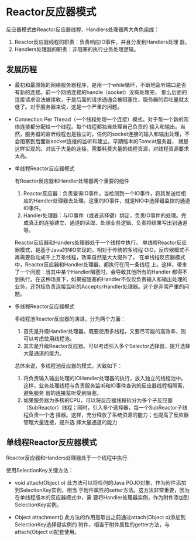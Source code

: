 # Reactor反应器模式
反应器模式由Reactor反应器线程、Handlers处理器两大角色组成：
1. Reactor反应器线程的职责：负责响应IO事件，并且分发到Handlers处理
器。
2. Handlers处理器的职责：非阻塞的执行业务处理逻辑。

## 发展历程
* 最初和最原始的网络服务器程序，是用一个while循环，不断地监听端口是否有新的连接。前一个网络连接的handle（socket）没有处理完，
那么后面的连接请求没法被接收，于是后面的请求通通会被阻塞住，服务器的吞吐量就太低了。对于服务器来说，这是一个严重的问题。

* Connection Per  Thread（一个线程处理一个连接）模式。对于每一个新的网络连接都分配给一个线程。每个线程都独自处理自己负责的
输入和输出。当然，服务器的监听线程也是独立的，任何的socket连接的输入和输出处理，不会阻塞到后面新socket连接的监听和建立。早期版本的Tomcat服务器，
就是这样实现的。对应于大量的连接，需要耗费大量的线程资源，对线程资源要求太高。

* 单线程Reactor反应器模式

  有Reactor反应器和Handler处理器两个重要的组件

    1. Reactor反应器：负责查询IO事件，当检测到一个IO事件，将其发送给相
    应的Handler处理器去处理。这里的IO事件，就是NIO中选择器监控的通道IO事件。
    2. Handler处理器：与IO事件（或者选择键）绑定，负责IO事件的处理。完
    成真正的连接建立、通道的读取、处理业务逻辑、负责将结果写出到通道等。
    
   Reactor反应器和Handers处理器处于一个线程中执行。
   单线程Reactor反应器模式，是基于Java的NIO实现的。相对于传统的多线程
   OIO，反应器模式不再需要启动成千上万条线程，效率自然是大大提升了。
   在单线程反应器模式中，Reactor反应器和Handler处理器，都执行在同一条线程
   上。这样，带来了一个问题：当其中某个Handler阻塞时，会导致其他所有的Handler
   都得不到执行。在这种场景下，如果被阻塞的Handler不仅仅负责输入和输出处理的
   业务，还包括负责连接监听的AcceptorHandler处理器。这个是非常严重的问题。

* 多线程Reactor反应器模式

    多线程池Reactor反应器的演进，分为两个方面：
     1. 首先是升级Handler处理器。既要使用多线程，又要尽可能的高效率，则
    可以考虑使用线程池。
     1. 其次是升级Reactor反应器。可以考虑引入多个Selector选择器，提升选择
    大量通道的能力。
    
    总体来说，多线程池反应器的模式，大致如下：
    1. 将负责输入输出处理的IOHandler处理器的执行，放入独立的线程池中。
    这样，业务处理线程与负责服务监听和IO事件查询的反应器线程相隔离，避免服务
    器的连接监听受到阻塞。
    1. 如果服务器为多核的CPU，可以将反应器线程拆分为多个子反应器
    （SubReactor）线程；同时，引入多个选择器，每一个SubReactor子线程负责一个选
    择器。这样，充分释放了系统资源的能力；也提高了反应器管理大量连接，提升选
    择大量通道的能力

## 单线程Reactor反应器模式
  Reactor反应器和Handers处理器处于一个线程中执行.

  使用SelectionKey关键方法：
  * void attach(Object o)
        此方法可以将任何的Java POJO对象，作为附件添加到SelectionKey实例，相当
        于附件属性的setter方法。这方法非常重要，因为在单线程版本的反应器模式中，需
        要将Handler处理器实例，作为附件添加到SelectionKey实例。

  * Object attachment()
        此方法的作用是取出之前通过attach(Object o)添加到SelectionKey选择键实例的
        附件，相当于附件属性的getter方法，与attach(Object o)配套使用。